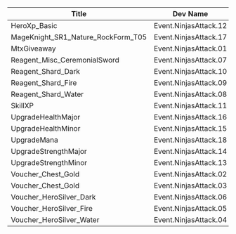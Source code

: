 | Title | Dev Name | Quantity | Currency |  Price |
| ----- | -------- | -------- | -------- |  ----- |
| HeroXp_Basic | Event.NinjasAttack.12 | -1 | Reagent_Event_NinjasAttack_NinjaStars | 5000 |
| MageKnight_SR1_Nature_RockForm_T05 | Event.NinjasAttack.17 | -1 | Reagent_NinjasAttack_Whetstones | 100 |
| MtxGiveaway | Event.NinjasAttack.01 | -1 | Reagent_Event_NinjasAttack_NinjaStars | 80 |
| Reagent_Misc_CeremonialSword | Event.NinjasAttack.07 | -1 | Reagent_Event_NinjasAttack_NinjaStars | 3750 |
| Reagent_Shard_Dark | Event.NinjasAttack.10 | -1 | Reagent_Event_NinjasAttack_NinjaStars | 2250 |
| Reagent_Shard_Fire | Event.NinjasAttack.09 | -1 | Reagent_Event_NinjasAttack_NinjaStars | 2250 |
| Reagent_Shard_Water | Event.NinjasAttack.08 | -1 | Reagent_Event_NinjasAttack_NinjaStars | 2250 |
| SkillXP | Event.NinjasAttack.11 | -1 | Reagent_Event_NinjasAttack_NinjaStars | 4 |
| UpgradeHealthMajor | Event.NinjasAttack.16 | -1 | Reagent_Event_NinjasAttack_NinjaStars | 250 |
| UpgradeHealthMinor | Event.NinjasAttack.15 | -1 | Reagent_Event_NinjasAttack_NinjaStars | 20 |
| UpgradeMana | Event.NinjasAttack.18 | -1 | Reagent_Event_NinjasAttack_NinjaStars | 2000 |
| UpgradeStrengthMajor | Event.NinjasAttack.14 | -1 | Reagent_Event_NinjasAttack_NinjaStars | 250 |
| UpgradeStrengthMinor | Event.NinjasAttack.13 | -1 | Reagent_Event_NinjasAttack_NinjaStars | 20 |
| Voucher_Chest_Gold | Event.NinjasAttack.02 | -1 | Reagent_Event_NinjasAttack_NinjaStars | 15000 |
| Voucher_Chest_Gold | Event.NinjasAttack.03 | -1 | Reagent_Event_NinjasAttack_NinjaStars | 20000 |
| Voucher_HeroSilver_Dark | Event.NinjasAttack.06 | -1 | Reagent_Event_NinjasAttack_NinjaStars | 12000 |
| Voucher_HeroSilver_Fire | Event.NinjasAttack.05 | -1 | Reagent_Event_NinjasAttack_NinjaStars | 7000 |
| Voucher_HeroSilver_Water | Event.NinjasAttack.04 | -1 | Reagent_Event_NinjasAttack_NinjaStars | 7000 |
